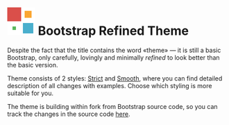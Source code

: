 # ![Refined](examples/logo.svg) Bootstrap Refined Theme

Despite the fact that the title contains the word &laquo;theme&raquo;&nbsp;&mdash; it&nbsp;is&nbsp;still a&nbsp;basic Bootstrap, only carefully, lovingly and minimally _refined_ to&nbsp;look better than the basic version.

Theme consists of&nbsp;2&nbsp;styles: [Strict](examples/strict.html) and [Smooth](examples/smooth.html), where you can find detailed description of&nbsp;all changes with examples. Choose which styling is&nbsp;more suitable for you.

The theme is building within fork from Bootstrap source code, so you can track the changes in the source code [here](https://github.com/brainsapiens/bootstrap/commits/bootstrap-refined-theme).